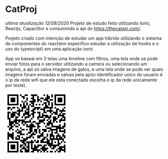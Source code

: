 # CatProj
_ultima atualização 12/08/2020_
Projeto de estudo feito utilizando Ionic, Reactjs, Capactitor e consumindo a api do https://thecatapi.com/.

Projeto criado com intenção de estudar um app hibrido utilizando o sistema de componentes do react(em especifico estudar a utilização de hooks e o uso do typescript) em uma aplicação ionic

App se baseai em 3 telas uma timeline com filtros, uma tela onde se pode enviar fotos para o servidor utilizando a camera ou selecionando um arquivo, a api só salva imagens de gatos, e uma tela onde se pode ver quais imagens foram enviadas e salvas pela api(o identificador unico do usuario é o ip da rede wifi que ele esta conectado escolha o ip da rede unicamente por teste).

![qrCode.png](qrCode.png)
